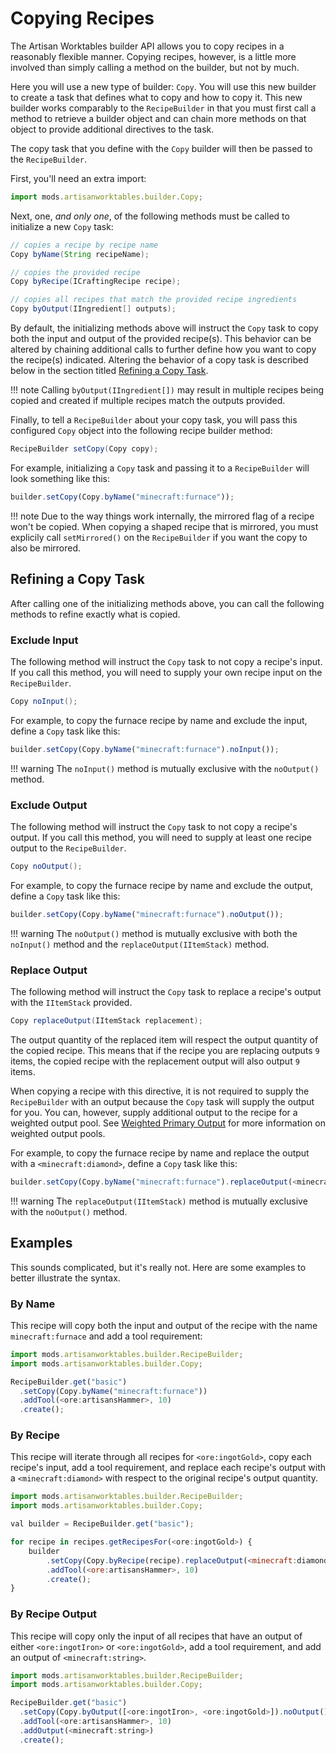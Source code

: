 # Copying Recipes

The Artisan Worktables builder API allows you to copy recipes in a reasonably flexible manner. Copying recipes, however, is a little more involved than simply calling a method on the builder, but not by much.

Here you will use a new type of builder: `Copy`. You will use this new builder to create a task that defines what to copy and how to copy it. This new builder works comparably to the `RecipeBuilder` in that you must first call a method to retrieve a builder object and can chain more methods on that object to provide additional directives to the task.

The copy task that you define with the `Copy` builder will then be passed to the `RecipeBuilder`.

First, you'll need an extra import:

```js
import mods.artisanworktables.builder.Copy;
```

Next, one, *and only one*, of the following methods must be called to initialize a new `Copy` task:

```java
// copies a recipe by recipe name
Copy byName(String recipeName);

// copies the provided recipe
Copy byRecipe(ICraftingRecipe recipe);

// copies all recipes that match the provided recipe ingredients
Copy byOutput(IIngredient[] outputs);
```

By default, the initializing methods above will instruct the `Copy` task to copy both the input and output of the provided recipe(s). This behavior can be altered by chaining additional calls to further define how you want to copy the recipe(s) indicated. Altering the behavior of a copy task is described below in the section titled [Refining a Copy Task](copying#refining-a-copy-task).

!!! note
    Calling `byOutput(IIngredient[])` may result in multiple recipes being copied and created if multiple recipes match the outputs provided.

Finally, to tell a `RecipeBuilder` about your copy task, you will pass this configured `Copy` object into the following recipe builder method:

```java
RecipeBuilder setCopy(Copy copy);
```

For example, initializing a `Copy` task and passing it to a `RecipeBuilder` will look something like this:

```js
builder.setCopy(Copy.byName("minecraft:furnace"));
```

!!! note
    Due to the way things work internally, the mirrored flag of a recipe won't be copied. When copying a shaped recipe that is mirrored, you must explicily call `setMirrored()` on the `RecipeBuilder` if you want the copy to also be mirrored.

## Refining a Copy Task

After calling one of the initializing methods above, you can call the following methods to refine exactly what is copied.

### Exclude Input

The following method will instruct the `Copy` task to not copy a recipe's input. If you call this method, you will need to supply your own recipe input on the `RecipeBuilder`.

```java
Copy noInput();
```

For example, to copy the furnace recipe by name and exclude the input, define a `Copy` task like this:

```js
builder.setCopy(Copy.byName("minecraft:furnace").noInput());
```

!!! warning
    The `noInput()` method is mutually exclusive with the `noOutput()` method.

### Exclude Output

The following method will instruct the `Copy` task to not copy a recipe's output. If you call this method, you will need to supply at least one recipe output to the `RecipeBuilder`.

```java
Copy noOutput();
```

For example, to copy the furnace recipe by name and exclude the output, define a `Copy` task like this:

```js
builder.setCopy(Copy.byName("minecraft:furnace").noOutput());
```

!!! warning
    The `noOutput()` method is mutually exclusive with both the `noInput()` method and the `replaceOutput(IItemStack)` method.

### Replace Output

The following method will instruct the `Copy` task to replace a recipe's output with the `IItemStack` provided.

```java
Copy replaceOutput(IItemStack replacement);
```

The output quantity of the replaced item will respect the output quantity of the copied recipe. This means that if the recipe you are replacing outputs `9` items, the copied recipe with the replacement output will also output `9` items.

When copying a recipe with this directive, it is not required to supply the `RecipeBuilder` with an output because the `Copy` task will supply the output for you. You can, however, supply additional output to the recipe for a weighted output pool. See [Weighted Primary Output](weighted) for more information on weighted output pools.

For example, to copy the furnace recipe by name and replace the output with a `<minecraft:diamond>`, define a `Copy` task like this:

```js
builder.setCopy(Copy.byName("minecraft:furnace").replaceOutput(<minecraft:diamond>));
```

!!! warning
    The `replaceOutput(IItemStack)` method is mutually exclusive with the `noOutput()` method.

## Examples

This sounds complicated, but it's really not. Here are some examples to better illustrate the syntax.

### By Name

This recipe will copy both the input and output of the recipe with the name `minecraft:furnace` and add a tool requirement:

```js
import mods.artisanworktables.builder.RecipeBuilder;
import mods.artisanworktables.builder.Copy;

RecipeBuilder.get("basic")
  .setCopy(Copy.byName("minecraft:furnace"))
  .addTool(<ore:artisansHammer>, 10)
  .create();
```

### By Recipe

This recipe will iterate through all recipes for `<ore:ingotGold>`, copy each recipe's input, add a tool requirement, and replace each recipe's output with a `<minecraft:diamond>` with respect to the original recipe's output quantity.

```js
import mods.artisanworktables.builder.RecipeBuilder;
import mods.artisanworktables.builder.Copy;

val builder = RecipeBuilder.get("basic");

for recipe in recipes.getRecipesFor(<ore:ingotGold>) {
    builder
        .setCopy(Copy.byRecipe(recipe).replaceOutput(<minecraft:diamond>))
        .addTool(<ore:artisansHammer>, 10)
        .create();
}
```

### By Recipe Output

This recipe will copy only the input of all recipes that have an output of either `<ore:ingotIron>` or `<ore:ingotGold>`, add a tool requirement, and add an output of `<minecraft:string>`.

```js
import mods.artisanworktables.builder.RecipeBuilder;
import mods.artisanworktables.builder.Copy;

RecipeBuilder.get("basic")
  .setCopy(Copy.byOutput([<ore:ingotIron>, <ore:ingotGold>]).noOutput())
  .addTool(<ore:artisansHammer>, 10)
  .addOutput(<minecraft:string>)
  .create();
```
